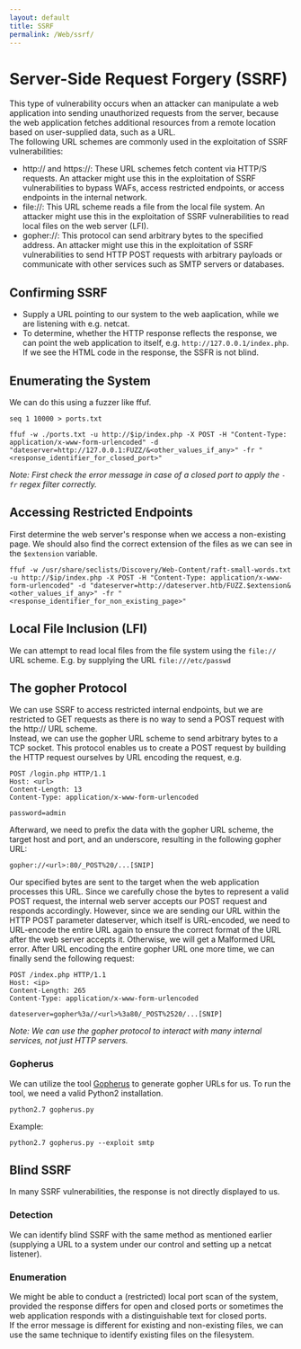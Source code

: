 ```yaml
---
layout: default
title: SSRF
permalink: /Web/ssrf/
---
```


# Server-Side Request Forgery (SSRF)
This type of vulnerability occurs when an attacker can manipulate a web application into sending unauthorized requests from the server, because the web application fetches additional resources from a remote location based on user-supplied data, such as a URL.<br>
The following URL schemes are commonly used in the exploitation of SSRF vulnerabilities:
- http:// and https://: These URL schemes fetch content via HTTP/S requests. An attacker might use this in the exploitation of SSRF vulnerabilities to bypass WAFs, access restricted endpoints, or access endpoints in the internal network.
- file://: This URL scheme reads a file from the local file system. An attacker might use this in the exploitation of SSRF vulnerabilities to read local files on the web server (LFI).
- gopher://: This protocol can send arbitrary bytes to the specified address. An attacker might use this in the exploitation of SSRF vulnerabilities to send HTTP POST requests with arbitrary payloads or communicate with other services such as SMTP servers or databases.

## Confirming SSRF
- Supply a URL pointing to our system to the web aaplication, while we are listening with e.g. netcat.
- To determine, whether the HTTP response reflects the response, we can point the web application to itself, e.g. `http://127.0.0.1/index.php`.
If we see the HTML code in the response, the SSFR is not blind.

## Enumerating the System
We can do this using a fuzzer like ffuf.
```
seq 1 10000 > ports.txt
```
```
ffuf -w ./ports.txt -u http://$ip/index.php -X POST -H "Content-Type: application/x-www-form-urlencoded" -d "dateserver=http://127.0.0.1:FUZZ/&<other_values_if_any>" -fr "<response_identifier_for_closed_port>"
```
*Note: First check the error message in case of a closed port to apply the `-fr` regex filter correctly.*

## Accessing Restricted Endpoints
First determine the web server's response when we access a non-existing page. We should also find the correct extension of the files as we can see in the `$extension` variable.
```
ffuf -w /usr/share/seclists/Discovery/Web-Content/raft-small-words.txt -u http://$ip/index.php -X POST -H "Content-Type: application/x-www-form-urlencoded" -d "dateserver=http://dateserver.htb/FUZZ.$extension&<other_values_if_any>" -fr "<response_identifier_for_non_existing_page>"
```
## Local File Inclusion (LFI)
We can attempt to read local files from the file system using the `file://` URL scheme. E.g. by supplying the URL `file:///etc/passwd`

## The gopher Protocol
We can use SSRF to access restricted internal endpoints, but we are restricted to GET requests as there is no way to send a POST request with the http:// URL scheme. <br>
Instead, we can use the gopher URL scheme to send arbitrary bytes to a TCP socket. This protocol enables us to create a POST request by building the HTTP request ourselves by URL encoding the request, e.g.
```
POST /login.php HTTP/1.1
Host: <url>
Content-Length: 13
Content-Type: application/x-www-form-urlencoded

password=admin
```
Afterward, we need to prefix the data with the gopher URL scheme, the target host and port, and an underscore, resulting in the following gopher URL:
```
gopher://<url>:80/_POST%20/...[SNIP]
```
Our specified bytes are sent to the target when the web application processes this URL. Since we carefully chose the bytes to represent a valid POST request, the internal web server accepts our POST request and responds accordingly. However, since we are sending our URL within the HTTP POST parameter dateserver, which itself is URL-encoded, we need to URL-encode the entire URL again to ensure the correct format of the URL after the web server accepts it. Otherwise, we will get a Malformed URL error. After URL encoding the entire gopher URL one more time, we can finally send the following request:
```
POST /index.php HTTP/1.1
Host: <ip>
Content-Length: 265
Content-Type: application/x-www-form-urlencoded

dateserver=gopher%3a//<url>%3a80/_POST%2520/...[SNIP]
```
*Note: We can use the gopher protocol to interact with many internal services, not just HTTP servers.*

### Gopherus
We can utilize the tool [Gopherus](https://github.com/tarunkant/Gopherus) to generate gopher URLs for us. To run the tool, we need a valid Python2 installation. 
```
python2.7 gopherus.py
```
Example:
```
python2.7 gopherus.py --exploit smtp
```

## Blind SSRF
In many SSRF vulnerabilities, the response is not directly displayed to us.

### Detection
We can identify blind SSRF with the same method as mentioned earlier (supplying a URL to a system under our control and setting up a netcat listener).

### Enumeration
We might be able to conduct a (restricted) local port scan of the system, provided the response differs for open and closed ports or sometimes the web application responds with a distinguishable text for closed ports. <br>
If the error message is different for existing and non-existing files, we can use the same technique to identify existing files on the filesystem.




